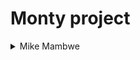 # Monty project

<details>
    <summary>Mike Mambwe</summary>
    <ul>
    <li><a href="https://www.github.com/aeprodigy">Github</a></li>
    <li><a href="https://www.twitter.com/MikeMambwe">Twitter</a></li>
    <li><a href="mailto:aengineermambwe@gmail.com">e-mail</a></li>
    </ul>
</details>

